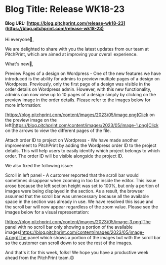 # **Blog Title**: Release WK18-23

#### **Blog URL:** [https://blog.pitchprint.com/release-wk18-23](https://blog.pitchprint.com/release-wk18-23)

Hi everyone👋,

We are delighted to share with you the latest updates from our team at PitchPrint, which are aimed at improving your overall experience.

What's new🚀,

Preview Pages of a design on Wordpress - One of the new features we have introduced is the ability for admins to preview multiple pages of a
design on Wordpress. Previously, only the first page of a design was visible in the order details on Wordpress admin. However, with this new
functionality, admins can now view up to 10 pages of a design simply by clicking on the preview image in the order details. Please refer to
the images below for more information:

[https://blog.pitchprint.com/content/images/2023/05/image.png]Click on the preview image on the
left[https://blog.pitchprint.com/content/images/2023/05/image-1.png]Click on the arrows to view the different pages of the file.

Attach order ID to project on Wordpress - We have made another improvement to PitchPrint by adding the Wordpress order ID to the project
details. This will help users to easily identify which project belongs to which order. The order ID will be visible alongside the project
ID.

We also fixed the following issue:  

Scroll in left panel - A customer reported that the scroll bar would sometimes disappear when zooming in too far inside the editor. This
issue arose because the left section height was set to 100%, but only a portion of images were being displayed in the section. As a result,
the browser assumed that the scroll bar was unnecessary because all the available space in the section was already in use. We have resolved
this issue and the scroll bar will now appear regardless of the zoom value. Please see the images below for a visual representation:

[https://blog.pitchprint.com/content/images/2023/05/image-3.png]The panel with no scroll bar only showing a portion of the available
images[https://blog.pitchprint.com/content/images/2023/05/image-4.png]The panel which shows a portion of the images but with the scroll bar
so the customer can scroll down to see the rest of the images.

And that's it for this week, folks! We hope you have a productive week ahead from the PitchPrint team.😊

